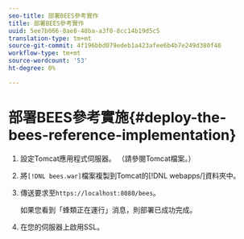 ```yaml
---
seo-title: 部署BEES參考實作
title: 部署BEES參考實作
uuid: 5ee7b066-8ae8-48ba-a3f0-8cc14b19d5c5
translation-type: tm+mt
source-git-commit: 4f196bbd079edeb1a423afee6b4b7e249d380f40
workflow-type: tm+mt
source-wordcount: '53'
ht-degree: 0%

---
```



# 部署BEES參考實施{#deploy-the-bees-reference-implementation}

1. 設定Tomcat應用程式伺服器。 （請參閱Tomcat檔案。）
1. 將`[!DNL bees.war]`檔案複製到Tomcat的[!DNL webapps/]資料夾中。
1. 傳送要求至`https://localhost:8080/bees`。

   如果您看到「蜂類正在運行」消息，則部署已成功完成。
1. 在您的伺服器上啟用SSL。
